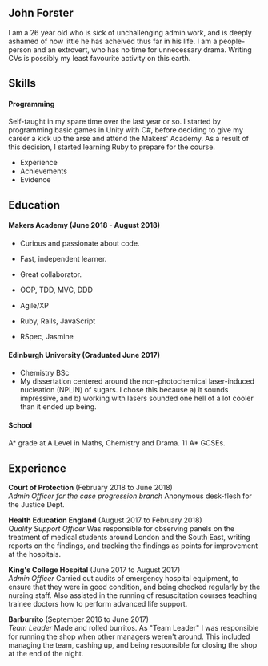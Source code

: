 ## John Forster

I am a 26 year old who is sick of unchallenging admin work, and is deeply ashamed of how little he has acheived thus far in his life. I am a people-person and an extrovert, who has no time for unnecessary drama. Writing CVs is possibly my least favourite activity on this earth.

## Skills

#### Programming

Self-taught in my spare time over the last year or so. I started by programming basic games in Unity with C#, before deciding to give my career a kick up the arse and attend the Makers' Academy. As a result of this decision, I started learning Ruby to prepare for the course.

- Experience
- Achievements
- Evidence

## Education

#### Makers Academy (June 2018 - August 2018)

- Curious and passionate about code.
- Fast, independent learner.
- Great collaborator.

- OOP, TDD, MVC, DDD
- Agile/XP
- Ruby, Rails, JavaScript
- RSpec, Jasmine

#### Edinburgh University (Graduated June 2017)

- Chemistry BSc
- My dissertation centered around the non-photochemical laser-induced nucleation (NPLIN) of sugars. I chose this because a) it sounds impressive, and b) working with lasers sounded one hell of a lot cooler than it ended up being.

#### School
A* grade at A Level in Maths, Chemistry and Drama.
11 A* GCSEs.

## Experience

**Court of Protection** (February 2018 to June 2018)   
*Admin Officer for the case progression branch*
Anonymous desk-flesh for the Justice Dept.

**Health Education England** (August 2017 to February 2018)    
*Quality Support Officer*
Was responsible for observing panels on the treatment of medical students around London and the South East, writing reports on the findings, and tracking the findings as points for improvement at the hospitals.

**King's College Hospital** (June 2017 to August 2017)    
*Admin Officer*
Carried out audits of emergency hospital equipment, to ensure that they were in good condition, and being checked regularly by the nursing staff. Also assisted in the running of resuscitation courses teaching trainee doctors how to perform advanced life support.

**Barburrito** (September 2016 to June 2017)    
*Team Leader*
Made and rolled burritos. As "Team Leader" I was responsible for running the shop when other managers weren't around. This included managing the team, cashing up, and being responsible for closing the shop at the end of the night.  

